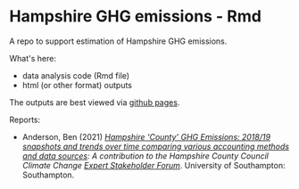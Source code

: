 # Hampshire GHG emissions - Rmd
A repo to support estimation of Hampshire GHG emissions.

What's here:

  * data analysis code (Rmd file)
  * html (or other format) outputs
  
The outputs are best viewed via [github pages](https://hcc-ccecf-datagroup.github.io/hampshire-ghg-emissions/).

Reports:

  * Anderson, Ben (2021) _[Hampshire 'County' GHG Emissions: 2018/19 snapshots and trends over time comparing various accounting methods and data sources](https://hcc-ccecf-datagroup.github.io/hampshire-ghg-emissions/rmd/Hampshire_County_GHG_Emissions_v1.0.html): A contribution to the Hampshire County Council Climate Change [Expert Stakeholder Forum](https://www.hants.gov.uk/landplanningandenvironment/environment/climatechange/whoweworkwith/climatechangeforumevent)_. University of Southampton: Southampton.

